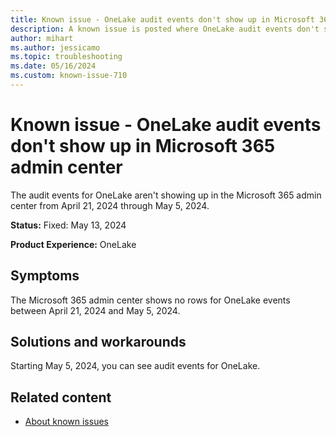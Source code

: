 ```yaml
---
title: Known issue - OneLake audit events don't show up in Microsoft 365 admin center
description: A known issue is posted where OneLake audit events don't show up in Microsoft 365 admin center.
author: mihart
ms.author: jessicamo
ms.topic: troubleshooting  
ms.date: 05/16/2024
ms.custom: known-issue-710
---
```


# Known issue - OneLake audit events don't show up in Microsoft 365 admin center

The audit events for OneLake aren't showing up in the Microsoft 365 admin center from April 21, 2024 through May 5, 2024.

**Status:** Fixed: May 13, 2024

**Product Experience:** OneLake

## Symptoms

The Microsoft 365 admin center shows no rows for OneLake events between April 21, 2024 and May 5, 2024.

## Solutions and workarounds

Starting May 5, 2024, you can see audit events for OneLake.

## Related content

- [About known issues](https://support.fabric.microsoft.com/known-issues)
